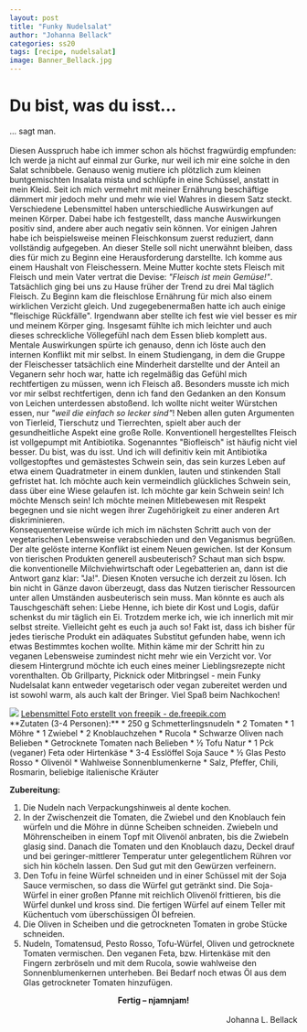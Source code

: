 ```yaml
---
layout: post
title: "Funky Nudelsalat"
author: "Johanna Bellack"
categories: ss20
tags: [recipe, nudelsalat]
image: Banner_Bellack.jpg
---
```

# Du bist, was du isst...

... sagt man.<br><br>
Diesen Ausspruch habe ich immer schon als höchst fragwürdig empfunden: Ich werde ja nicht auf einmal zur Gurke, nur weil ich mir eine solche in den Salat schnibbele. Genauso wenig mutiere ich plötzlich zum kleinen buntgemischten Insalata mista und schlüpfe in eine Schüssel, anstatt in mein Kleid. Seit ich mich vermehrt mit meiner Ernährung beschäftige dämmert mir jedoch mehr und mehr wie viel Wahres in diesem Satz steckt. Verschiedene Lebensmittel haben unterschiedliche Auswirkungen auf meinen Körper. Dabei habe ich festgestellt, dass manche Auswirkungen positiv sind, andere aber auch negativ sein können. Vor einigen Jahren habe ich beispielsweise meinen Fleischkonsum zuerst reduziert, dann vollständig aufgegeben. An dieser Stelle soll nicht unerwähnt bleiben, dass dies für mich zu Beginn eine Herausforderung darstellte. Ich komme aus einem Haushalt von Fleischessern. Meine Mutter kochte stets Fleisch mit Fleisch und mein Vater vertrat die Devise: *"Fleisch ist mein Gemüse!"*.<br>
Tatsächlich ging bei uns zu Hause früher der Trend zu drei Mal täglich Fleisch. Zu Beginn kam die fleischlose Ernährung für mich also einem wirklichen Verzicht gleich. Und zugegebenermaßen hatte ich auch einige "fleischige Rückfälle". Irgendwann aber stellte ich fest wie viel besser es mir und meinem Körper ging. Insgesamt fühlte ich mich leichter und auch dieses schreckliche Völlegefühl nach dem Essen blieb komplett aus. Mentale Auswirkungen spürte ich genauso, denn ich löste auch den internen Konflikt mit mir selbst. In einem Studiengang, in dem die Gruppe der Fleischesser tatsächlich eine Minderheit darstellte und der Anteil an Veganern sehr hoch war, hatte ich regelmäßig das Gefühl mich rechtfertigen zu müssen, wenn ich Fleisch aß. Besonders musste ich mich vor mir selbst rechtfertigen, denn ich fand den Gedanken an den Konsum von Leichen unterdessen abstoßend. Ich wollte nicht weiter Würstchen essen, nur *"weil die einfach so lecker sind"*! Neben allen guten Argumenten von Tierleid, Tierschutz und Tierrechten, spielt aber auch der gesundheitliche Aspekt eine große Rolle. Konventionell hergestelltes Fleisch ist vollgepumpt mit Antibiotika. Sogenanntes "Biofleisch" ist häufig nicht viel besser. Du bist, was du isst. Und ich will definitiv kein mit Antibiotika vollgestopftes und gemästestes Schwein sein, das sein kurzes Leben auf etwa einem Quadratmeter in einem dunklen, lauten und stinkenden Stall gefristet hat. Ich möchte auch kein vermeindlich glückliches Schwein sein, dass über eine Wiese gelaufen ist. Ich möchte gar kein Schwein sein! Ich möchte Mensch sein! Ich möchte meinen Mitlebewesen mit Respekt begegnen und sie nicht wegen ihrer Zugehörigkeit zu einer anderen Art diskriminieren.<br>
Konsequenterweise würde ich mich im nächsten Schritt auch von der vegetarischen Lebensweise verabschieden und den Veganismus begrüßen. Der alte gelöste interne Konflikt ist einem Neuen gewichen. Ist der Konsum von tierischen Produkten generell ausbeuterisch? Schaut man sich bspw. die konventionelle Milchviehwirtschaft oder Legebatterien an, dann ist die Antwort ganz klar: "Ja!". Diesen Knoten versuche ich derzeit zu lösen. Ich bin nicht in Gänze davon überzeugt, dass das Nutzen tierischer Ressourcen unter allen Umständen ausbeuterisch sein muss. Man könnte es auch als Tauschgeschäft sehen: Liebe Henne, ich biete dir Kost und Logis, dafür schenkst du mir täglich ein Ei. Trotzdem merke ich, wie ich innerlich mit mir selbst streite. Vielleicht geht es euch ja auch so! Fakt ist, dass ich bisher für jedes tierische Produkt ein adäquates Substitut gefunden habe, wenn ich etwas Bestimmtes kochen wollte. Mithin käme mir der Schritt hin zu veganen Lebensweise zumindest nicht mehr wie ein Verzicht vor. Vor diesem Hintergrund möchte ich euch eines meiner Lieblingsrezepte nicht vorenthalten. Ob Grillparty, Picknick oder Mitbringsel - mein Funky Nudelsalat kann entweder vegetarisch oder vegan zubereitet werden und ist sowohl warm, als auch kalt der Bringer. Viel Spaß beim Nachkochen!

<img src="https://raw.githubusercontent.com/innotier/TierschutzBeginntZuhause/gh-pages/assets/img/Banner_Bellack.jpg" />
<a href="https://de.freepik.com/fotos-vektoren-kostenlos/lebensmittel">Lebensmittel Foto erstellt von freepik - de.freepik.com</a></div>
<br>
**Zutaten (3-4 Personen):**
* 250 g Schmetterlingsnudeln
* 2 Tomaten
* 1 Möhre
* 1 Zwiebel
* 2 Knoblauchzehen
* Rucola
* Schwarze Oliven nach Belieben
* Getrocknete Tomaten nach Belieben
* ½ Tofu Natur
* 1 Pck (veganer) Feta oder Hirtenkäse
* 3-4 Esslöffel Soja Sauce
* ½ Glas Pesto Rosso
* Olivenöl
* Wahlweise Sonnenblumenkerne
* Salz, Pfeffer, Chili, Rosmarin, beliebige italienische Kräuter


**Zubereitung:**
1. Die Nudeln nach Verpackungshinweis al dente kochen.
2. In der Zwischenzeit die Tomaten, die Zwiebel und den Knoblauch fein würfeln und die Möhre in dünne Scheiben schneiden. Zwiebeln und Möhrenscheiben in einem Topf mit Olivenöl anbraten, bis die Zwiebeln glasig sind. Danach die Tomaten und den Knoblauch dazu, Deckel drauf und bei geringer-mittlerer Temperatur unter gelegentlichem Rühren vor sich hin köcheln lassen. Den Sud gut mit den Gewürzen verfeinern.
3. Den Tofu in feine Würfel schneiden und in einer Schüssel mit der Soja Sauce vermischen, so dass die Würfel gut getränkt sind. Die Soja-Würfel in einer großen Pfanne mit reichlich Olivenöl frittieren, bis die Würfel dunkel und kross sind. Die fertigen Würfel auf einem Teller mit Küchentuch vom überschüssigen Öl befreien.
4. Die Oliven in Scheiben und die getrockneten Tomaten in grobe Stücke schneiden.
5. Nudeln, Tomatensud, Pesto Rosso, Tofu-Würfel, Oliven und getrocknete Tomaten vermischen. Den veganen Feta, bzw. Hirtenkäse mit den Fingern zerbröseln und mit dem Rucola, sowie wahlweise den Sonnenblumenkernen unterheben. Bei Bedarf noch etwas Öl aus dem Glas getrockneter Tomaten hinzufügen.<br>

<div align=center><b>Fertig – njamnjam!</b></div>
<br>
<div align=right>Johanna L. Bellack</div>